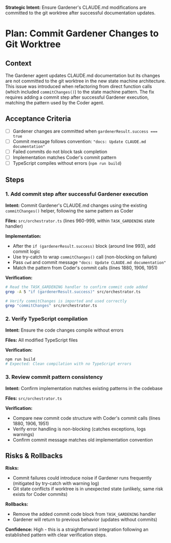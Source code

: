 **Strategic Intent:** Ensure Gardener's CLAUDE.md modifications are committed to the git worktree after successful documentation updates.

# Plan: Commit Gardener Changes to Git Worktree

## Context
The Gardener agent updates CLAUDE.md documentation but its changes are not committed to the git worktree in the new state machine architecture. This issue was introduced when refactoring from direct function calls (which included `commitChanges()`) to the state machine pattern. The fix requires adding a commit step after successful Gardener execution, matching the pattern used by the Coder agent.

## Acceptance Criteria
- [ ] Gardener changes are committed when `gardenerResult.success === true`
- [ ] Commit message follows convention: `"docs: Update CLAUDE.md documentation"`
- [ ] Failed commits do not block task completion
- [ ] Implementation matches Coder's commit pattern
- [ ] TypeScript compiles without errors (`npm run build`)

## Steps

### 1. Add commit step after successful Gardener execution
**Intent:** Commit Gardener's CLAUDE.md changes using the existing `commitChanges()` helper, following the same pattern as Coder

**Files:** `src/orchestrator.ts` (lines 960-999, within `TASK_GARDENING` state handler)

**Implementation:**
- After the `if (gardenerResult.success)` block (around line 993), add commit logic
- Use try-catch to wrap `commitChanges()` call (non-blocking on failure)
- Pass `cwd` and commit message `"docs: Update CLAUDE.md documentation"`
- Match the pattern from Coder's commit calls (lines 1880, 1906, 1951)

**Verification:**
```bash
# Read the TASK_GARDENING handler to confirm commit code added
grep -A 5 "if (gardenerResult.success)" src/orchestrator.ts

# Verify commitChanges is imported and used correctly
grep "commitChanges" src/orchestrator.ts
```

### 2. Verify TypeScript compilation
**Intent:** Ensure the code changes compile without errors

**Files:** All modified TypeScript files

**Verification:**
```bash
npm run build
# Expected: Clean compilation with no TypeScript errors
```

### 3. Review commit pattern consistency
**Intent:** Confirm implementation matches existing patterns in the codebase

**Files:** `src/orchestrator.ts`

**Verification:**
- Compare new commit code structure with Coder's commit calls (lines 1880, 1906, 1951)
- Verify error handling is non-blocking (catches exceptions, logs warnings)
- Confirm commit message matches old implementation convention

## Risks & Rollbacks

**Risks:**
- Commit failures could introduce noise if Gardener runs frequently (mitigated by try-catch with warning log)
- Git state conflicts if worktree is in unexpected state (unlikely, same risk exists for Coder commits)

**Rollbacks:**
- Remove the added commit code block from `TASK_GARDENING` handler
- Gardener will return to previous behavior (updates without commits)

**Confidence:** High - this is a straightforward integration following an established pattern with clear verification steps.
